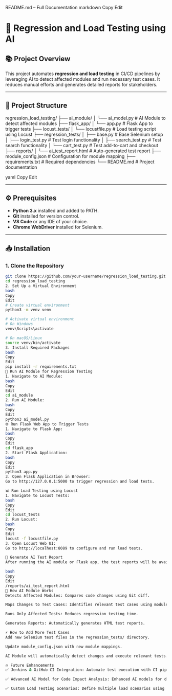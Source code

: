  README.md – Full Documentation
markdown
Copy
Edit
# 🚀 Regression and Load Testing using AI

## 📚 Project Overview
This project automates **regression and load testing** in CI/CD pipelines by leveraging AI to detect affected modules and run necessary test cases. It reduces manual efforts and generates detailed reports for stakeholders.

---

## 📂 Project Structure

regression_load_testing/ ├── ai_module/ │ └── ai_model.py # AI Module to detect affected modules ├── flask_app/ │ └── app.py # Flask App to trigger tests ├── locust_tests/ │ └── locustfile.py # Load testing script using Locust ├── regression_tests/ │ ├── base.py # Base Selenium setup │ ├── login_test.py # Test login functionality │ ├── search_test.py # Test search functionality │ └── cart_test.py # Test add-to-cart and checkout ├── reports/ │ └── ai_test_report.html # Auto-generated test report ├── module_config.json # Configuration for module mapping ├── requirements.txt # Required dependencies └── README.md # Project documentation

yaml
Copy
Edit

---

## ⚙️ Prerequisites

- **Python 3.x** installed and added to PATH.
- **Git** installed for version control.
- **VS Code** or any IDE of your choice.
- **Chrome WebDriver** installed for Selenium.

---

## 📥 Installation

### 1. **Clone the Repository**
```bash
git clone https://github.com/your-username/regression_load_testing.git
cd regression_load_testing
2. Set Up a Virtual Environment
bash
Copy
Edit
# Create virtual environment
python3 -m venv venv

# Activate virtual environment
# On Windows
venv\Scripts\activate

# On macOS/Linux
source venv/bin/activate
3. Install Required Packages
bash
Copy
Edit
pip install -r requirements.txt
🧪 Run AI Module for Regression Testing
1. Navigate to AI Module:
bash
Copy
Edit
cd ai_module
2. Run AI Module:
bash
Copy
Edit
python3 ai_model.py
🌐 Run Flask Web App to Trigger Tests
1. Navigate to Flask App:
bash
Copy
Edit
cd flask_app
2. Start Flask Application:
bash
Copy
Edit
python3 app.py
3. Open Flask Application in Browser:
Go to http://127.0.0.1:5000 to trigger regression and load tests.

📊 Run Load Testing using Locust
1. Navigate to Locust Tests:
bash
Copy
Edit
cd locust_tests
2. Run Locust:
bash
Copy
Edit
locust -f locustfile.py
3. Open Locust Web UI:
Go to http://localhost:8089 to configure and run load tests.

📄 Generate AI Test Report
After running the AI module or Flask app, the test reports will be available in:

bash
Copy
Edit
/reports/ai_test_report.html
🤖 How AI Module Works
Detects Affected Modules: Compares code changes using Git diff.

Maps Changes to Test Cases: Identifies relevant test cases using module_config.json.

Runs Only Affected Tests: Reduces regression testing time.

Generates Reports: Automatically generates HTML test reports.

⚡️ How to Add More Test Cases
Add new Selenium test files in the regression_tests/ directory.

Update module_config.json with new module mappings.

AI Module will automatically detect changes and execute relevant tests.

🔥 Future Enhancements
✅ Jenkins & GitHub CI Integration: Automate test execution with CI pipelines.

✅ Advanced AI Model for Code Impact Analysis: Enhanced AI models for deeper impact analysis.

✅ Custom Load Testing Scenarios: Define multiple load scenarios using Locust.

